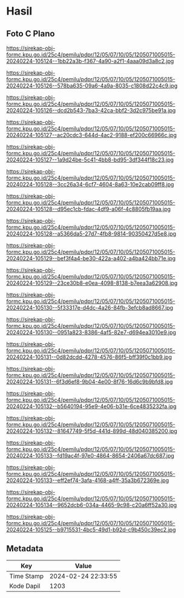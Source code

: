 # Hasil

## Foto C Plano

https://sirekap-obj-formc.kpu.go.id/25c4/pemilu/pdpr/12/05/07/10/05/1205071005015-20240224-105124--1bb22a3b-f367-4a90-a2f1-4aaa09d3a8c2.jpg

https://sirekap-obj-formc.kpu.go.id/25c4/pemilu/pdpr/12/05/07/10/05/1205071005015-20240224-105126--578ba635-09a6-4a9a-8035-c1808d22c4c9.jpg

https://sirekap-obj-formc.kpu.go.id/25c4/pemilu/pdpr/12/05/07/10/05/1205071005015-20240224-105126--dcd2b543-7ba3-42ca-bbf2-3d2c975be91a.jpg

https://sirekap-obj-formc.kpu.go.id/25c4/pemilu/pdpr/12/05/07/10/05/1205071005015-20240224-105127--ac20cdc3-644d-4ac2-9188-ef200c66966c.jpg

https://sirekap-obj-formc.kpu.go.id/25c4/pemilu/pdpr/12/05/07/10/05/1205071005015-20240224-105127--1a9d24be-5c41-4bb8-bd95-3df344f18c23.jpg

https://sirekap-obj-formc.kpu.go.id/25c4/pemilu/pdpr/12/05/07/10/05/1205071005015-20240224-105128--3cc26a34-6cf7-4604-8a63-10e2cab09ff8.jpg

https://sirekap-obj-formc.kpu.go.id/25c4/pemilu/pdpr/12/05/07/10/05/1205071005015-20240224-105128--d95ec1cb-fdac-4df9-a06f-4c8805fb19aa.jpg

https://sirekap-obj-formc.kpu.go.id/25c4/pemilu/pdpr/12/05/07/10/05/1205071005015-20240224-105128--a5366da5-27d7-4fb8-9814-90350427d5e8.jpg

https://sirekap-obj-formc.kpu.go.id/25c4/pemilu/pdpr/12/05/07/10/05/1205071005015-20240224-105129--bef3f4a4-be30-422a-a402-a4ba424bb71e.jpg

https://sirekap-obj-formc.kpu.go.id/25c4/pemilu/pdpr/12/05/07/10/05/1205071005015-20240224-105129--23ce30b8-e0ea-4098-8138-b7eea3a62908.jpg

https://sirekap-obj-formc.kpu.go.id/25c4/pemilu/pdpr/12/05/07/10/05/1205071005015-20240224-105130--5f33317e-d4dc-4a26-84fb-3efcb8ad8667.jpg

https://sirekap-obj-formc.kpu.go.id/25c4/pemilu/pdpr/12/05/07/10/05/1205071005015-20240224-105130--0951a823-8386-4af5-82e7-d694ea3010e9.jpg

https://sirekap-obj-formc.kpu.go.id/25c4/pemilu/pdpr/12/05/07/10/05/1205071005015-20240224-105131--0d82dcdd-4278-4576-86f5-bff39f0c1bb9.jpg

https://sirekap-obj-formc.kpu.go.id/25c4/pemilu/pdpr/12/05/07/10/05/1205071005015-20240224-105131--6f3d6ef8-9b04-4e00-8f76-16d6c9b9bfd8.jpg

https://sirekap-obj-formc.kpu.go.id/25c4/pemilu/pdpr/12/05/07/10/05/1205071005015-20240224-105132--b5640194-95e9-4e06-b31e-6ce4835232fa.jpg

https://sirekap-obj-formc.kpu.go.id/25c4/pemilu/pdpr/12/05/07/10/05/1205071005015-20240224-105132--81647749-5f5d-441d-899d-48d040385200.jpg

https://sirekap-obj-formc.kpu.go.id/25c4/pemilu/pdpr/12/05/07/10/05/1205071005015-20240224-105133--fd19ac4f-97e0-4864-8654-2406a67dc687.jpg

https://sirekap-obj-formc.kpu.go.id/25c4/pemilu/pdpr/12/05/07/10/05/1205071005015-20240224-105133--eff2ef74-3afa-4168-a4ff-35a3b672369e.jpg

https://sirekap-obj-formc.kpu.go.id/25c4/pemilu/pdpr/12/05/07/10/05/1205071005015-20240224-105134--9652dcb6-034a-4465-9c98-c20a6ff52a30.jpg

https://sirekap-obj-formc.kpu.go.id/25c4/pemilu/pdpr/12/05/07/10/05/1205071005015-20240224-105125--b9715531-4bc5-49d1-b92d-c9b450c39ec2.jpg


## Metadata

| Key        | Value               |
| ---------- | ------------------- |
| Time Stamp | 2024-02-24 22:33:55 |
| Kode Dapil | 1203                |



